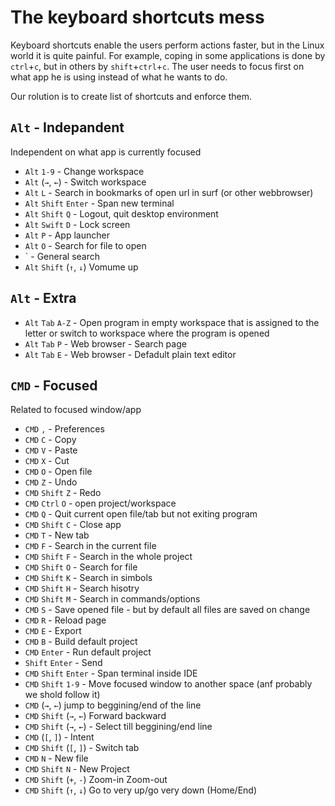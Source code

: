 # The keyboard shortcuts mess

Keyboard shortcuts enable the users perform actions faster, but in the Linux world it is quite painful. For example, coping in some applications is done by `ctrl`+`c`, but in others by `shift`+`ctrl`+`c`. The user needs to focus first on what app he is using instead of what he wants to do.

Our rolution is to create list of shortcuts and enforce them.

## `Alt` - Indepandent

Independent on what app is currently focused

- `Alt` `1-9` - Change workspace
- `Alt` (`→`, `←`) - Switch workspace 
- `Alt` `L` - Search in bookmarks of open url in surf (or other webbrowser)
- `Alt` `Shift` `Enter` - Span new terminal 
- `Alt` `Shift` `Q` - Logout, quit desktop environment
- `Alt` `Swift` `D` - Lock screen
- `Alt` `P` - App launcher
- `Alt` `O` - Search for file to open
-  ` - General search
- `Alt` `Shift` (`↑`, `↓`) Vomume up 

## `Alt` - Extra

- `Alt` `Tab` `A-Z` - Open program in empty workspace that is assigned to the letter or switch to workspace where the program is opened
- `Alt` `Tab` `P` - Web browser - Search page
- `Alt` `Tab` `E` - Web browser - Defadult plain text editor

## `CMD` - Focused

Related to focused window/app

- `CMD` `,` - Preferences
- `CMD` `C` - Copy
- `CMD` `V` - Paste
- `CMD` `X` - Cut
- `CMD` `O` - Open file
- `CMD` `Z` - Undo
- `CMD` `Shift` `Z` - Redo
- `CMD` `Ctrl` `O` - open project/workspace
- `CMD` `Q` - Quit current open file/tab but not exiting program
- `CMD` `Shift` `C` - Close app
- `CMD` `T` - New tab
- `CMD` `F` - Search in the current file
- `CMD` `Shift` `F` - Search in the whole project
- `CMD` `Shift` `O` - Search for file
- `CMD` `Shift` `K` - Search in simbols
- `CMD` `Shift` `H` - Search hisotry
- `CMD` `Shift` `M` - Search in commands/options
- `CMD` `S` - Save opened file - but by default all files are saved on change
- `CMD` `R` - Reload page
- `CMD` `E` - Export
- `CMD` `B` - Build default project
- `CMD` `Enter` - Run default project
- `Shift` `Enter` - Send
- `CMD` `Shift` `Enter` - Span terminal inside IDE
- `CMD` `Shift` `1-9` - Move focused window to another space (anf probably we shold follow it)
- `CMD` (`→`, `←`) jump to beggining/end of the line
- `CMD` `Shift` (`→`, `←`) Forward backward
- `CMD` `Shift` (`→`, `←`) - Select till beggining/end line
- `CMD` (`[`, `]`) - Intent
- `CMD` `Shift` (`[`, `]`) - Switch tab
- `CMD` `N` - New file
- `CMD` `Shift` `N` - New Project
- `CMD` `Shift` (`+`, `-`) Zoom-in Zoom-out  
- `CMD` `Shift` (`↑`, `↓`) Go to very up/go very down (Home/End)